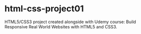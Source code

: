 # html-css-project01

HTML5/CSS3 project created alongside with Udemy course: Build Responsive Real World Websites with HTML5 and CSS3.
